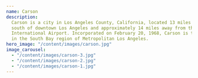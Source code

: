 ```yaml
---
name: Carson
description:
  Carson is a city in Los Angeles County, California, located 13 miles
  south of downtown Los Angeles and approximately 14 miles away from the Los Angeles
  International Airport. Incorporated on February 20, 1968, Carson is the newest municipality
  in the South Bay region of Metropolitan Los Angeles.
hero_image: "/content/images/carson.jpg"
image_carousel:
  - "/content/images/carson-3.jpg"
  - "/content/images/carson-2.jpg"
  - "/content/images/carson-1.jpg"
---
```

